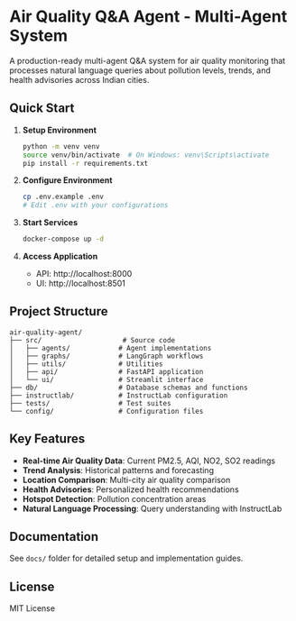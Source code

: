 # Air Quality Q&A Agent - Multi-Agent System

A production-ready multi-agent Q&A system for air quality monitoring that processes natural language queries about pollution levels, trends, and health advisories across Indian cities.

## Quick Start

1. **Setup Environment**
   ```bash
   python -m venv venv
   source venv/bin/activate  # On Windows: venv\Scripts\activate
   pip install -r requirements.txt
   ```

2. **Configure Environment**
   ```bash
   cp .env.example .env
   # Edit .env with your configurations
   ```

3. **Start Services**
   ```bash
   docker-compose up -d
   ```

4. **Access Application**
   - API: http://localhost:8000
   - UI: http://localhost:8501

## Project Structure

```
air-quality-agent/
├── src/                    # Source code
│   ├── agents/            # Agent implementations
│   ├── graphs/            # LangGraph workflows
│   ├── utils/             # Utilities
│   ├── api/               # FastAPI application
│   └── ui/                # Streamlit interface
├── db/                    # Database schemas and functions
├── instructlab/           # InstructLab configuration
├── tests/                 # Test suites
└── config/                # Configuration files
```

## Key Features

- **Real-time Air Quality Data**: Current PM2.5, AQI, NO2, SO2 readings
- **Trend Analysis**: Historical patterns and forecasting
- **Location Comparison**: Multi-city air quality comparison
- **Health Advisories**: Personalized health recommendations
- **Hotspot Detection**: Pollution concentration areas
- **Natural Language Processing**: Query understanding with InstructLab

## Documentation

See `docs/` folder for detailed setup and implementation guides.

## License

MIT License
